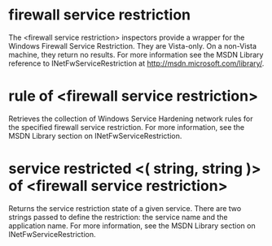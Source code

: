 # firewall service restriction

The &lt;firewall service restriction&gt; inspectors provide a wrapper for the Windows Firewall Service Restriction. They are Vista-only. On a non-Vista machine, they return no results. For more information see the MSDN Library reference to INetFwServiceRestriction at http://msdn.microsoft.com/library/.

# rule of &lt;firewall service restriction&gt;

Retrieves the collection of Windows Service Hardening network rules for the specified firewall service restriction. For more information, see the MSDN Library section on INetFwServiceRestriction.

# service restricted &lt;( string, string )&gt; of &lt;firewall service restriction&gt;

Returns the service restriction state of a given service. There are two strings passed to define the restriction: the service name and the application name. For more information, see the MSDN Library section on INetFwServiceRestriction.
